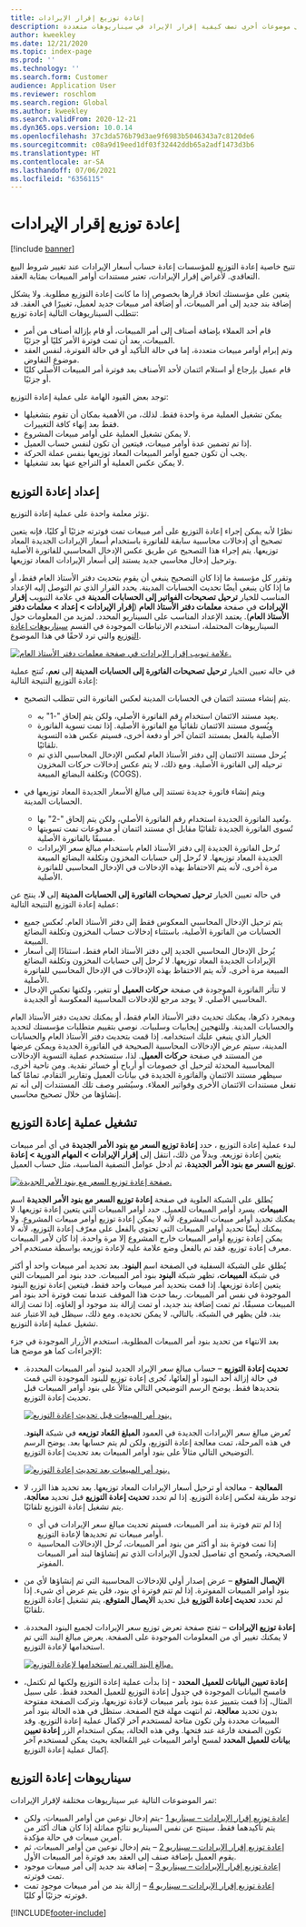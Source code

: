 ```yaml
---
title: إعادة توزيع إقرار الإيرادات
description: يقدم هذا الموضوع معلومات حول إعادة التوزيع، الذي يمكّن المؤسسات من إعادة حساب أسعار الإيرادات عند تغيير شروط البيع التعاقدي. ويتضمن ارتباطات إلى موضوعات أخرى تصف كيفية إقرار الإيراد في سيناريوهات متعددة.
author: kweekley
ms.date: 12/21/2020
ms.topic: index-page
ms.prod: ''
ms.technology: ''
ms.search.form: Customer
audience: Application User
ms.reviewer: roschlom
ms.search.region: Global
ms.author: kweekley
ms.search.validFrom: 2020-12-21
ms.dyn365.ops.version: 10.0.14
ms.openlocfilehash: 37c3da576b79d3ae9f6983b5046343a7c8120de6
ms.sourcegitcommit: c08a9d19eed1df03f32442ddb65a2adf1473d3b6
ms.translationtype: HT
ms.contentlocale: ar-SA
ms.lasthandoff: 07/06/2021
ms.locfileid: "6356115"
---
```

# <a name="revenue-recognition-reallocation"></a>إعادة توزيع إقرار الإيرادات

[!include [banner](../includes/banner.md)]

تتيح خاصية إعادة التوزيع للمؤسسات إعادة حساب أسعار الإيرادات عند تغيير شروط البيع التعاقدي. لأغراض إقرار الإيرادات، تعتبر مستندات أوامر المبيعات بمثابة العقد.

يتعين على مؤسستك اتخاذ قرارها بخصوص إذا ما كانت إعادة التوزيع مطلوبة. ولا يشكل إضافة بند جديد إلى أمر المبيعات، أو إضافة أمر مبيعات جديد لعميل، تغييرًا في العقد. قد تتطلب السيناريوهات التالية إعادة توزيع:

- قام أحد العملاء بإضافة أصناف إلى أمر المبيعات، أو قام بإزالة أصناف من أمر المبيعات، بعد أن تمت فوترة الأمر كليًا أو جزئيًا.
- وتم إبرام أوامر مبيعات متعددة، إما في حالة التأكيد أو في حالة الفوترة، لنفس العقد موضوع التفاوض.
- قام عميل بإرجاع أو استلام ائتمان لأحد الأصناف بعد فوترة أمر المبيعات الأصلي كليًا أو جزئيًا.

توجد بعض القيود الهامة على عملية إعادة التوزيع:

- يمكن تشغيل العملية مرة واحدة فقط. لذلك، من الأهمية بمكان أن تقوم بتشغيلها فقط بعد إنهاء كافة التغييرات.
- لا يمكن تشغيل العملية على أوامر مبيعات المشروع.
- إذا تم تضمين عدة أوامر مبيعات، فيتعين أن تكون لنفس حساب العميل.
- يجب أن تكون جميع أوامر المبيعات المعاد توزيعها بنفس عملة الحركة.
- لا يمكن عكس العملية أو التراجع عنها بعد تشغيلها.

## <a name="set-up-reallocation"></a>إعداد إعادة التوزيع

تؤثر معلمة واحدة على عملية إعادة التوزيع.

نظرًا لأنه يمكن إجراء إعادة التوزيع على أمر مبيعات تمت فوترته جزئيًا أو كليًا، فإنه يتعين تصحيح أي إدخالات محاسبية سابقة للفاتورة باستخدام أسعار الإيرادات الجديدة المعاد توزيعها. يتم إجراء هذا التصحيح عن طريق عكس الإدخال المحاسبي للفاتورة الأصلية وترحيل إدخال محاسبي جديد يستند إلى أسعار الإيرادات المعاد توزيعها.

وتقرر كل مؤسسة ما إذا كان التصحيح ينبغي أن يقوم بتحديث دفتر الأستاذ العام فقط، أو ما إذا كان ينبغي أيضًا تحديث ‏‫الحسابات المدينة‬. يحدد القرار الذي تم التوصل إليه الإعداد المناسب للخيار **ترحيل تصحيحات الفواتير إلى الحسابات المدينة** في علامة التبويب **إقرار الإيرادات** في صفحة **معلمات دفتر الأستاذ العام** (**إقرار الإيرادات \> إعداد \> معلمات دفتر الأستاذ العام**). يعتمد الإعداد المناسب على السيناريو المحدد. لمزيد من المعلومات حول السيناريوهات المحتملة، استخدم الارتباطات الموجودة في القسم [سيناريوهات إعادة التوزيع](#scenarios-for-reallocation) والتي ترد لاحقًا في هذا الموضوع.

[![علامة تبويب إقرار الإيرادات في صفحة معلمات دفتر الأستاذ العام.](./media/01_RevRecScenarios.png)](./media/01_RevRecScenarios.png)

في حاله تعيين الخيار **ترحيل تصحيحات الفاتورة إلى الحسابات المدينة** إلى **نعم**، تُنتج عملية إعادة التوزيع النتيجة التالية:

- يتم إنشاء مستند ائتمان في الحسابات المدينة لعكس الفاتورة التي تتطلب التصحيح.

    - يعيد مستند الائتمان استخدام رقم الفاتورة الأصلي، ولكن يتم إلحاق "-1" به.
    - ويُسوى مستند الائتمان تلقائياً مع الفاتورة الأصلية. إذا تمت تسوية الفاتورة الأصلية بالفعل بمستند ائتمان آخر أو دفعة أخرى، فسيتم عكس هذه التسوية تلقائيًا.
    - يُرحل مستند الائتمان إلى دفتر الأستاذ العام لعكس الإدخال المحاسبي الذي تم ترحيله إلى الفاتورة الأصلية. ومع ذلك، لا يتم عكس إدخالات حركات المخزون وتكلفة البضائع المبيعة (COGS).

- ويتم إنشاء فاتورة جديدة تستند إلى مبالغ الأسعار الجديدة المعاد توزيعها في الحسابات المدينة.

    - وتُعيد الفاتورة الجديدة استخدام رقم الفاتورة الأصلي، ولكن يتم إلحاق "-2" بها.
    - تُسوى الفاتورة الجديدة تلقائيًا مقابل أي مستند ائتمان أو مدفوعات تمت تسويتها مسبقًا بالفاتورة الأصلية.
    - تُرحل الفاتورة الجديدة إلى دفتر الأستاذ العام باستخدام مبالغ سعر الإيرادات الجديدة المعاد توزيعها. لا تُرحل إلى حسابات المخزون وتكلفة البضائع المبيعة مرة أخرى، لأنه يتم الاحتفاظ بهذه الإدخالات في الإدخال المحاسبي للفاتورة الأصلية.

في حاله تعيين الخيار **ترحيل تصحيحات الفاتورة إلى الحسابات المدينة** إلى **لا**، ينتج عن عملية إعادة التوزيع النتيجة التالية:

- يتم ترحيل الإدخال المحاسبي المعكوس فقط إلى دفتر الأستاذ العام. تُعكس جميع الحسابات من الفاتورة الأصلية، باستثناء إدخالات حساب المخزون وتكلفة البضائع المبيعة.
- يُرحل الإدخال المحاسبي الجديد إلى دفتر الأستاذ العام فقط، استنادًا إلى أسعار الإيرادات الجديدة المعاد توزيعها. لا تُرحل إلى حسابات المخزون وتكلفة البضائع المبيعة مرة أخرى، لأنه يتم الاحتفاظ بهذه الإدخالات في الإدخال المحاسبي للفاتورة الأصلية.
- لا تتأثر الفاتورة الموجودة في صفحة **حركات العميل** أو تتغير، ولكنها تعكس الإدخال المحاسبي الأصلي. لا يوجد مرجع للإدخالات المحاسبية المعكوسة أو الجديدة.

وبمجرد ذكرها، يمكنك تحديث دفتر الأستاذ العام فقط، أو يمكنك تحديث دفتر الأستاذ العام والحسابات المدينة. وللنهجين إيجابيات وسلبيات. نوصي بتقييم متطلبات مؤسستك لتحديد الخيار الذي ينبغي عليك استخدامه. إذا قمت بتحديث دفتر الأستاذ العام والحسابات المدينة، سيتم عرض الإدخالات المحاسبية الصحيحة في الفاتورة الجديدة ويمكن عرضها من المستند في صفحة **حركات العميل**. لذا، ستستخدم عملية التسوية الإدخالات المحاسبية المحدثة لترحيل أي خصومات أو أرباح أو خسائر نقدية. ومن ناحية أخرى، سيظهر مستند الائتمان والفاتورة الجديدة في بيانات العميل وتقارير التقادم، تمامًا كما تفعل مستندات الائتمان الأخرى وفواتير العملاء. وسيُشير وصف تلك المستندات إلى أنه تم إنشاؤها من خلال تصحيح محاسبي.

## <a name="run-the-reallocation-process"></a>تشغيل عملية إعادة التوزيع

لبدء عملية إعادة التوزيع ، حدد **إعادة توزيع السعر مع بنود الأمر الجديدة** في أي أمر مبيعات يتعين إعادة توزيعه. وبدلاً من ذلك، انتقل إلى **إقرار الإيرادات \> المهام الدورية \> إعادة توزيع السعر مع بنود الأمر الجديدة**، ثم أدخل عوامل التصفية المناسبة، مثل حساب العميل.

[![صفحة إعادة توزيع السعر مع بنود الأمر الجديدة.](./media/02_RevRecScenarios.png)](./media/02_RevRecScenarios.png)

يُطلق على الشبكة العلوية في صفحة **إعادة توزيع السعر مع بنود الأمر الجديدة** اسم **المبيعات**. يسرد أوامر المبيعات للعميل. حدد أوامر المبيعات التي يتعين إعادة توزيعها. لا يمكنك تحديد أوامر مبيعات المشروع، لأنه لا يمكن إعادة توزيع أوامر مبيعات المشروع. ولا يمكنك أيضًا تحديد أوامر المبيعات التي تحتوي بالفعل على معرّف إعادة التوزيع، لأنه لا يمكن إعادة توزيع أوامر المبيعات خارج المشروع إلا مرة واحدة. إذا كان لأمر المبيعات معرف إعادة توزيع، فقد تم بالفعل وضع علامة عليه لإعادة توزيعه بواسطة مستخدم آخر.

يُطلق على الشبكة السفلية في الصفحة اسم **البنود**. بعد تحديد أمر مبيعات واحد أو أكثر في شبكة **المبيعات**، تظهر شبكة **البنود** بنود أمر المبيعات. حدد بنود أمر المبيعات التي يتعين إعادة توزيعها. إذا قمت بتحديد أمر مبيعات واحد فقط، فيتعين إعادة توزيع البنود الموجودة في نفس أمر المبيعات. ربما حدث هذا الموقف عندما تمت فوترة أحد بنود أمر المبيعات مسبقًا، ثم تمت إضافة بند جديد، أو تمت إزالة بند موجود أو إلغاؤه. إذا تمت إزالة بند، فلن يظهر في الشبكة. بالتالي، لا يمكن تحديده. ومع ذلك، سيظل قيد الاعتبار عند تشغيل عملية إعادة التوزيع.

بعد الانتهاء من تحديد بنود أمر المبيعات المطلوبة، استخدم الأزرار الموجودة في جزء الإجراءات كما هو موضح هنا:

- **تحديث إعادة التوزيع** – حساب مبالغ سعر الإيراد الجديد لبنود أمر المبيعات المحددة. في حالة إزالة أحد البنود أو إلغائها، تُجرى إعادة توزيع للبنود الموجودة التي قمت بتحديدها فقط. يوضح الرسم التوضيحي التالي مثالاً على بنود أوامر المبيعات قبل تحديث إعادة التوزيع.

    [![بنود أمر المبيعات قبل تحديث إعادة التوزيع.](./media/03_RevRecScenarios.png)](./media/03_RevRecScenarios.png)

    تُعرض مبالغ سعر الإيرادات الجديدة في العمود **المبلغ المُعاد توزيعه** في شبكة **البنود**. في هذه المرحلة، تمت معالجة إعادة التوزيع، ولكن لم يتم حسابها بعد. يوضح الرسم التوضيحي التالي مثالاً على بنود أوامر المبيعات بعد تحديث إعادة التوزيع.

    [![بنود أمر المبيعات بعد تحديث إعادة التوزيع.](./media/04_RevRecScenarios.png)](./media/04_RevRecScenarios.png)

- **المعالجة** - معالجة أو ترحيل أسعار الإيرادات المعاد توزيعها. بعد تحديد هذا الزر، لا توجد طريقة لعكس إعادة التوزيع. إذا لم تحدد **تحديث إعادة التوزيع** قبل تحديد **معالجة**، يتم تشغيل إعادة التوزيع تلقائيًا.

    - إذا لم تتم فوترة بند أمر المبيعات، فسيتم تحديث مبالغ سعر الإيرادات في أي أوامر مبيعات تم تحديدها لإعادة التوزيع.
    - إذا تمت فوترة بند أو أكثر من بنود أمر المبيعات، تُرحل الإدخالات المحاسبية الصحيحة، وتُصحح أي تفاصيل لجدول الإيرادات الذي تم إنشاؤها لبند أمر المبيعات المفوتر.

- **الإيصال المتوقع** – عرض إصدار أولي للإدخالات المحاسبية التي تم إنشاؤها لأي من بنود أوامر المبيعات المفوترة. إذا لم تتم فوترة أي بنود، فلن يتم عرض أي شيء. إذا لم تحدد **تحديث إعادة التوزيع** قبل تحديد **الايصال المتوقع**، يتم تشغيل إعادة التوزيع تلقائيًا.
- **إعادة توزيع الإيرادات** – تفتح صفحة تعرض توزيع سعر الإيرادات لجميع البنود المحددة. لا يمكنك تغيير أي من المعلومات الموجودة على الصفحة. يعرض مبالغ البند التي تم استخدامها لإعادة التوزيع.

    [![مبالغ البند التي تم استخدامها لإعادة التوزيع.](./media/05_RevRecScenarios.png)](./media/05_RevRecScenarios.png)

- **إعادة تعيين البيانات للعميل المحدد** - إذا بدأت عملية إعادة التوزيع ولكنها لم تكتمل، فامسح البيانات الموجودة في جدول إعادة التوزيع للعميل المحدد فقط. على سبيل المثال، إذا قمت بتمييز عدة بنود بأمر مبيعات لإعادة توزيعها، وتركت الصفحة مفتوحة بدون تحديد **معالجة**، ثم انتهت مهلة فتح الصفحة. ستظل في هذه الحالة بنود أمر المبيعات محددة ولن تكون متاحة لمستخدم آخر لإكمال عملية إعادة التوزيع. وقد تكون الصفحة فارغة عند فتحها. وفي هذه الحالة، يمكن استخدام الزر **إعادة تعيين بيانات للعميل المحدد** لمسح أوامر المبيعات غير المُعالجة بحيث يمكن لمستخدم آخر إكمال عملية إعادة التوزيع.

## <a name="scenarios-for-reallocation"></a>سيناريوهات إعادة التوزيع

تمر الموضوعات التالية عبر سيناريوهات مختلفة لإقرار الإيرادات:

- [إعادة توزيع إقرار الإيرادات – سيناريو 1](rev-rec-reallocation-scenario-1.md) -يتم إدخال نوعين من أوامر المبيعات، ولكن يتم تأكيدهما فقط. سينتج عن نفس السيناريو نتائج مماثلة إذا كان هناك أكثر من أمرين مبيعات في حالة مؤكدة.
- [إعادة توزيع إقرار الإيرادات – سيناريو 2](rev-rec-reallocation-scenario-2.md) – يتم إدخال نوعين من أوامر المبيعات، ثم يقوم العميل بإضافة صنف إلى العقد بعد فوترة أمر المبيعات الأول.
- [إعادة توزيع إقرار الإيرادات – سيناريو 3](rev-rec-reallocation-scenario-3.md) – إضافة بند جديد إلى أمر مبيعات موجود تمت فوترته.
- [إعادة توزيع إقرار الإيرادات – سيناريو 4](rev-rec-reallocation-scenario-4.md) – إزالة بند من أمر مبيعات موجود تمت فوترته جزئيًا أو كليًا.


[!INCLUDE[footer-include](../../includes/footer-banner.md)]